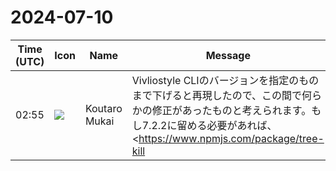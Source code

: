 # 2024-07-10

|Time (UTC)|Icon|Name|Message|
|---|---|---|---|
|02:55|![](https://avatars.slack-edge.com/2023-11-11/6180804843906_ec36242e3b721d6c30e9_72.png)|Koutaro Mukai|Vivliostyle CLIのバージョンを指定のものまで下げると再現したので、この間で何らかの修正があったものと考えられます。もし7.2.2に留める必要があれば、<https://www.npmjs.com/package/tree-kill|tree-kill>のアプローチでChromeごとkillできるようです。<br>```const cp = require("node:child_process");<br>const child = cp.exec("vivliostyle preview test.html");<br><br>const kill = require("tree-kill");<br><br>setTimeout(() =&gt; {<br>    console.log(`kill ${child.pid}`);<br>    kill(child.pid);<br>}, 15000);```|
